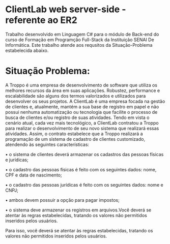 # ClientLab web server-side - referente ao ER2


Trabalho desenvolvido em Linguagem C# para o módulo de Back-end do curso de Formação em Programção Full-Stack da Instituição SENAI De Informática. Este trabalho atende aos requsitos da Situação-Problema estabelecida abaixo.

# Situação Problema:

A Troppo é uma empresa de desenvolvimento de software que utiliza os melhores recursos da área em suas aplicações.
Robustez, performance e escalabilidade são alguns dos termos valorizados e utilizados para desenvolver os seus projetos. A ClientLab é uma empresa focada na gestão de clientes e, atualmente, mantém a sua base de registro em papel e não possui nenhuma automatização ou tecnologia que facilite o processo de busca de clientes e/ou registro de suas atividades. Tendo em vista o cenário atual, cada vez mais tecnológico, a ClientLab contratou a Troppo para realizar o desenvolvimento de seu novo sistema que realizará essas atividades. Assim, o contrato estabelece que a Troppo realizará a programação de um sistema de cadastro de clientes customizado, atendendo às seguintes características:

• o sistema de clientes deverá armazenar os cadastros das pessoas físicas e jurídicas;

• o cadastro das pessoas físicas é feito com os seguintes dados: nome, CPF e data de nascimento;

• o cadastro das pessoas jurídicas é feito com os seguintes dados: nome e CNPJ;

• ambos devem possuir a opção para pagar impostos;

• o sistema deve armazenar os registros em arquivos.Você deverá se atentar às regras estabelecidas, tratando os valores não permitidos inseridos pelos usuários.

Para isso, você deverá se atentar às regras estabelecidas, tratando os valores não permitidos inseridos pelos usuários.
